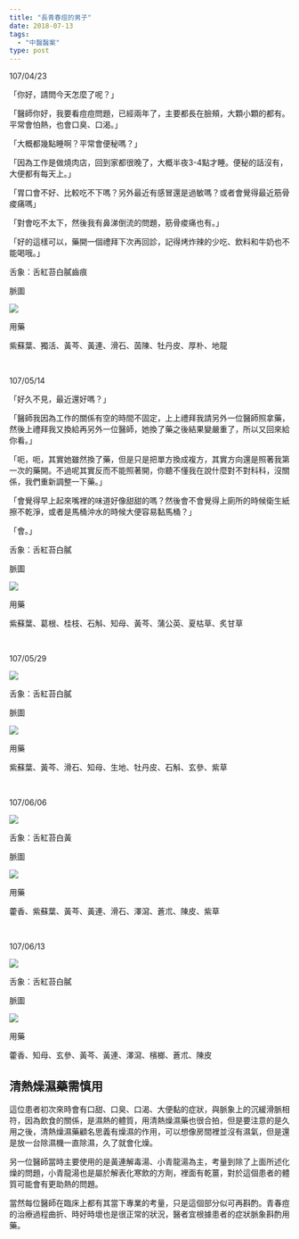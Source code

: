 ```yaml
---
title: "長青春痘的男子"
date: 2018-07-13
tags: 
  - "中醫醫案"
type: post
---
```


107/04/23

「你好，請問今天怎麼了呢？」

「醫師你好，我要看痘痘問題，已經兩年了，主要都長在臉頰，大顆小顆的都有。平常會怕熱，也會口臭、口渴。」

「大概都幾點睡啊？平常會便秘嗎？」

「因為工作是做燒肉店，回到家都很晚了，大概半夜3-4點才睡。便秘的話沒有，大便都有每天上。」

「胃口會不好、比較吃不下嗎？另外最近有感冒還是過敏嗎？或者會覺得最近筋骨痠痛嗎」

「對會吃不太下，然後我有鼻涕倒流的問題，筋骨痠痛也有。」

「好的這樣可以，藥開一個禮拜下次再回診，記得烤炸辣的少吃、飲料和牛奶也不能喝哦。」

舌象：舌紅苔白膩齒痕

脈圖

![](/images/uploads/0679770423-300x212.png)

用藥

紫蘇葉、獨活、黃芩、黃連、滑石、茵陳、牡丹皮、厚朴、地龍

 

107/05/14

「好久不見，最近還好嗎？」

「醫師我因為工作的關係有空的時間不固定，上上禮拜我請另外一位醫師照拿藥，然後上禮拜我又換給再另外一位醫師，她換了藥之後結果變嚴重了，所以又回來給你看。」

「呃，呃，其實她雖然換了藥，但是只是把單方換成複方，其實方向還是照著我第一次的藥開。不過呢其實反而不能照著開，你聽不懂我在說什麼對不對科科，沒關係，我們重新調整一下藥。」

「會覺得早上起來嘴裡的味道好像甜甜的嗎？然後會不會覺得上廁所的時候衛生紙擦不乾淨，或者是馬桶沖水的時候大便容易黏馬桶？」

「會。」

舌象：舌紅苔白膩

脈圖

![](/images/uploads/0679770514-300x212.png)

用藥

紫蘇葉、葛根、桂枝、石斛、知母、黃芩、蒲公英、夏枯草、炙甘草

 

107/05/29

![](/images/uploads/0679770529photo-225x300.jpg)

舌象：舌紅苔白膩

脈圖

![](/images/uploads/0679770529-300x212.png)

用藥

紫蘇葉、黃芩、滑石、知母、生地、牡丹皮、石斛、玄參、紫草

 

107/06/06

![](/images/uploads/0679770606photo-225x300.jpg)

舌象：舌紅苔白黃

脈圖

![](/images/uploads/0679770606-300x212.png)

用藥

藿香、紫蘇葉、黃芩、黃連、滑石、澤瀉、蒼朮、陳皮、紫草

 

107/06/13

![](/images/uploads/0679770613photo-300x300.jpg)

舌象：舌紅苔白膩

脈圖

![](/images/uploads/0679770613-300x212.png)

用藥

藿香、知母、玄參、黃芩、黃連、澤瀉、檳榔、蒼朮、陳皮

## 清熱燥濕藥需慎用

這位患者初次來時會有口甜、口臭、口渴、大便黏的症狀，與脈象上的沉緩滑脈相符，因為飲食的關係，是濕熱的體質，用清熱燥濕藥也很合拍，但是要注意的是久用之後，清熱燥濕藥顧名思義有燥濕的作用，可以想像房間裡並沒有濕氣，但是還是放一台除濕機一直除濕，久了就會化燥。

另一位醫師當時主要使用的是黃連解毒湯、小青龍湯為主，考量到除了上面所述化燥的問題，小青龍湯也是屬於解表化寒飲的方劑，裡面有乾薑，對於這個患者的體質可能會有更助熱的問題。

當然每位醫師在臨床上都有其當下專業的考量，只是這個部分似可再斟酌。青春痘的治療過程曲折、時好時壞也是很正常的狀況，醫者宜根據患者的症狀脈象斟酌用藥。

